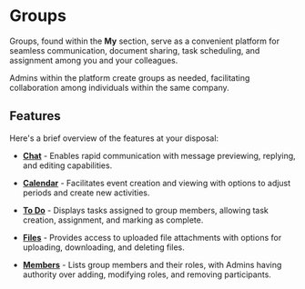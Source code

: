 # Groups

Groups, found within the **My** section, serve as a convenient platform for seamless communication, document sharing, task scheduling, and assignment among you and your colleagues.

Admins within the platform create groups as needed, facilitating collaboration among individuals within the same company.

## Features 

Here's a brief overview of the features at your disposal:

- **[Chat](https://docs.erp.net/tech/modules/my/groups/features-in-groups.html#chat)** - Enables rapid communication with message previewing, replying, and editing capabilities.

- **[Calendar](https://docs.erp.net/tech/modules/my/groups/features-in-groups.html#calendar)** - Facilitates event creation and viewing with options to adjust periods and create new activities.

- **[To Do](https://docs.erp.net/tech/modules/my/groups/features-in-groups.html#to-do)** - Displays tasks assigned to group members, allowing task creation, assignment, and marking as complete.

- **[Files](https://docs.erp.net/tech/modules/my/groups/features-in-groups.html#files)** - Provides access to uploaded file attachments with options for uploading, downloading, and deleting files.

- **[Members](https://docs.erp.net/tech/modules/my/groups/features-in-groups.html#members)** - Lists group members and their roles, with Admins having authority over adding, modifying roles, and removing participants.
